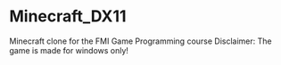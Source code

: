 # Minecraft_DX11
Minecraft clone for the FMI Game Programming course
Disclaimer: The game is made for windows only!
